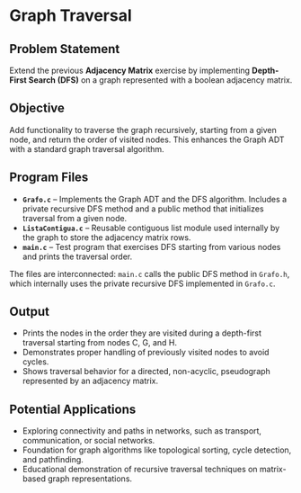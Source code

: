 # Graph Traversal

## Problem Statement  
Extend the previous **Adjacency Matrix** exercise by implementing **Depth-First Search (DFS)** on a graph represented with a boolean adjacency matrix.  

## Objective  
Add functionality to traverse the graph recursively, starting from a given node, and return the order of visited nodes. This enhances the Graph ADT with a standard graph traversal algorithm.  

## Program Files  

- **`Grafo.c`** – Implements the Graph ADT and the DFS algorithm. Includes a private recursive DFS method and a public method that initializes traversal from a given node.  
- **`ListaContigua.c`** – Reusable contiguous list module used internally by the graph to store the adjacency matrix rows.  
- **`main.c`** – Test program that exercises DFS starting from various nodes and prints the traversal order.  

The files are interconnected: `main.c` calls the public DFS method in `Grafo.h`, which internally uses the private recursive DFS implemented in `Grafo.c`.  

## Output  
- Prints the nodes in the order they are visited during a depth-first traversal starting from nodes C, G, and H.  
- Demonstrates proper handling of previously visited nodes to avoid cycles.  
- Shows traversal behavior for a directed, non-acyclic, pseudograph represented by an adjacency matrix.  

## Potential Applications  
- Exploring connectivity and paths in networks, such as transport, communication, or social networks.  
- Foundation for graph algorithms like topological sorting, cycle detection, and pathfinding.  
- Educational demonstration of recursive traversal techniques on matrix-based graph representations.
